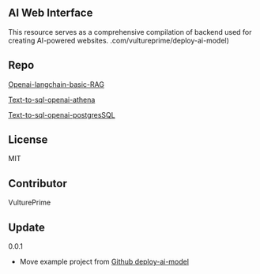 ## AI Web Interface
This resource serves as a comprehensive compilation of backend used for creating AI-powered websites. 
.com/vultureprime/deploy-ai-model)

## Repo

[Openai-langchain-basic-RAG](https://github.com/vultureprime/ai-web-backend/tree/main/Openai-langchain-basic-RAG)

[Text-to-sql-openai-athena](https://github.com/vultureprime/ai-web-backend/tree/main/Text-to-sql-openai-athena)

[Text-to-sql-openai-postgresSQL](https://github.com/vultureprime/ai-web-backend/tree/main/Text-to-sql-openai-postgresSQL)
## License

MIT

## Contributor

VulturePrime

## Update
0.0.1
- Move example project from [Github deploy-ai-model](https://github.com/vultureprime/deploy-ai-model)